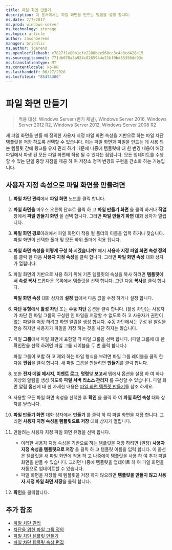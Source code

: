 ```yaml
---
title: 파일 화면 만들기
description: 이 문서에서는 파일 화면을 만드는 방법을 설명 합니다.
ms.date: 7/7/2017
ms.prod: windows-server
ms.technology: storage
ms.topic: article
author: JasonGerend
manager: brianlic
ms.author: jgerend
ms.openlocfilehash: e7827f1e80b1cfe2288bee968cc3c4e3cd428e15
ms.sourcegitcommit: 771db070a3a924c8265944e21bf9bd85350dd93c
ms.translationtype: MT
ms.contentlocale: ko-KR
ms.lasthandoff: 06/27/2020
ms.locfileid: "85474380"
---
```

# <a name="create-a-file-screen"></a>파일 화면 만들기

> 적용 대상: Windows Server (반기 채널), Windows Server 2016, Windows Server 2012 R2, Windows Server 2012, Windows Server 2008 R2

새 파일 화면을 만들 때 정의한 사용자 지정 파일 화면 속성을 기반으로 하는 파일 차단 템플릿을 저장 하도록 선택할 수 있습니다. 이는 파일 화면과 파일을 만드는 데 사용 되는 템플릿 간에 링크를 유지 관리 하기 때문에 나중에 템플릿에 대 한 변경 내용이 해당 파일에서 파생 된 모든 파일 화면에 적용 될 수 있다는 점입니다. 모든 업데이트를 수행할 수 있는 단일 중앙 지점을 제공 하 여 저장소 정책 변경의 구현을 간소화 하는 기능입니다.

## <a name="to-create-a-file-screen-with-custom-properties"></a>사용자 지정 속성으로 파일 화면을 만들려면

1.  **파일 차단 관리**에서 **파일 화면** 노드를 클릭 합니다.

2.  **파일 화면을** 마우스 오른쪽 단추로 클릭 하 고 **파일 만들기 화면** 을 클릭 하거나 **작업** 창에서 **파일 만들기 화면** 을 선택 합니다. 그러면 **파일 만들기 화면** 대화 상자가 열립니다.

3.  **파일 화면 경로**아래에서 파일 화면이 적용 될 폴더의 이름을 입력 하거나 찾습니다. 파일 화면이 선택한 폴더 및 모든 하위 폴더에 적용 됩니다.

4.  **파일 화면 속성을 어떻게 구성 하 시겠습니까?** 에서 **사용자 지정 파일 화면 속성 정의**를 클릭 한 다음 **사용자 지정 속성**을 클릭 합니다. 그러면 **파일 화면 속성** 대화 상자가 열립니다.

5.  파일 화면의 기반으로 사용 하기 위해 기존 템플릿의 속성을 복사 하려면 **템플릿에서 속성 복사** 드롭다운 목록에서 템플릿을 선택 합니다. 그런 다음 **복사**를 클릭 합니다.

    **파일 화면 속성** 대화 상자의 **설정** 탭에서 다음 값을 수정 하거나 설정 합니다.

6.  **차단 유형**에서 **활성 차단** 또는 **수동 차단** 옵션을 클릭 합니다. (활성 차단)는 사용자가 차단 된 파일 그룹의 구성원 인 파일을 저장할 수 없도록 하 고 사용자가 권한이 없는 파일을 저장 하려고 하면 알림을 생성 합니다. 수동 차단에서는 구성 된 알림을 전송 하지만 사용자가 파일을 저장 하는 것을 차단 하지는 않습니다.

7.  파일 **그룹**에서 파일 화면에 포함할 각 파일 그룹을 선택 합니다. (파일 그룹에 대 한 확인란을 선택 하려면 파일 그룹 레이블을 두 번 클릭 합니다.)

    파일 그룹이 포함 하 고 제외 하는 파일 형식을 보려면 파일 그룹 레이블을 클릭 한 다음 **편집**을 클릭 합니다. 새 파일 그룹을 만들려면 **만들기**를 클릭 합니다.

8.  또한 **전자 메일 메시지**, **이벤트 로그**, **명령**및 **보고서** 탭에서 옵션을 설정 하 여 하나 이상의 알림을 생성 하도록 **파일 서버 리소스 관리자** 를 구성할 수 있습니다. 파일 화면 알림 옵션에 대 한 자세한 내용은 [파일 화면 템플릿 만들기](create-file-screen-template.md)를 참조 하세요.

9.  사용할 모든 파일 화면 속성을 선택한 후 **확인** 을 클릭 하 여 **파일 화면 속성** 대화 상자를 닫습니다.

10. **파일 만들기 화면** 대화 상자에서 **만들기** 를 클릭 하 여 파일 화면을 저장 합니다. 그러면 **사용자 지정 속성을 템플릿으로 저장** 대화 상자가 열립니다.

11. 만들려는 사용자 지정 파일 화면 유형을 선택 합니다.

    -   이러한 사용자 지정 속성을 기반으로 하는 템플릿을 저장 하려면 (권장) **사용자 지정 속성을 템플릿으로 저장** 을 클릭 하 고 템플릿 이름을 입력 합니다. 이 옵션은 템플릿을 새 파일 화면에 적용 하 고 나중에이 템플릿을 사용 하 여 추가 파일 화면을 만들 수 있습니다. 그러면 나중에 템플릿을 업데이트 하 여 파일 화면을 자동으로 업데이트할 수 있습니다.
    -   파일 화면을 저장할 때 템플릿을 저장 하지 않으려면 **템플릿을 만들지 않고 사용자 지정 파일 화면 저장**을 클릭 합니다.

12. **확인**을 클릭합니다.

## <a name="additional-references"></a>추가 참조

-   [파일 차단 관리](file-screening-management.md)
-   [차단을 위한 파일 그룹 정의](define-file-groups-for-screening.md)
-   [파일 차단 템플릿 만들기](create-file-screen-template.md)
-   [파일 차단 템플릿 속성 편집](edit-file-screen-template-properties.md)


